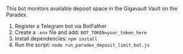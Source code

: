 This bot monitors available deposit space in the Gigavault Vault on the Paradex.

1. Register a Telegram bot via BotFather  
2. Create a `.env` file and add: `BOT_TOKEN=your_token_here`  
3. Install dependencies: `npm install`  
4. Run the script: `node run_paradex_deposit_limit_bot.js`  
